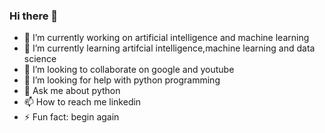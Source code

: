 ### Hi there 👋

- 🔭 I’m currently working on artificial intelligence and machine learning
- 🌱 I’m currently learning artifcial intelligence,machine learning and data science
- 👯 I’m looking to collaborate on google and youtube
- 🤔 I’m looking for help with python programming
- 💬 Ask me about python
- 📫 How to reach me linkedin 
- ⚡ Fun fact: begin again
